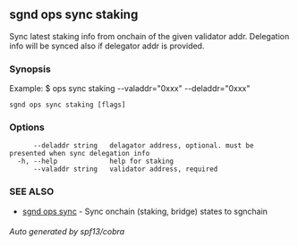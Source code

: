 ## sgnd ops sync staking

Sync latest staking info from onchain of the given validator addr. Delegation info will be synced also if delegator addr is provided.

### Synopsis

Example:
$ <appd> ops sync staking --valaddr="0xxx" --deladdr="0xxx"

```
sgnd ops sync staking [flags]
```

### Options

```
      --deladdr string   delagator address, optional. must be presented when sync delegation info
  -h, --help             help for staking
      --valaddr string   validator address, required
```

### SEE ALSO

* [sgnd ops sync](sgnd_ops_sync.md)	 - Sync onchain (staking, bridge) states to sgnchain

###### Auto generated by spf13/cobra
